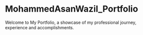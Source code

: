 # MohammedAsanWazil_Portfolio
Welcome to My Portfolio, a showcase of my professional journey, experience and accomplishments.
